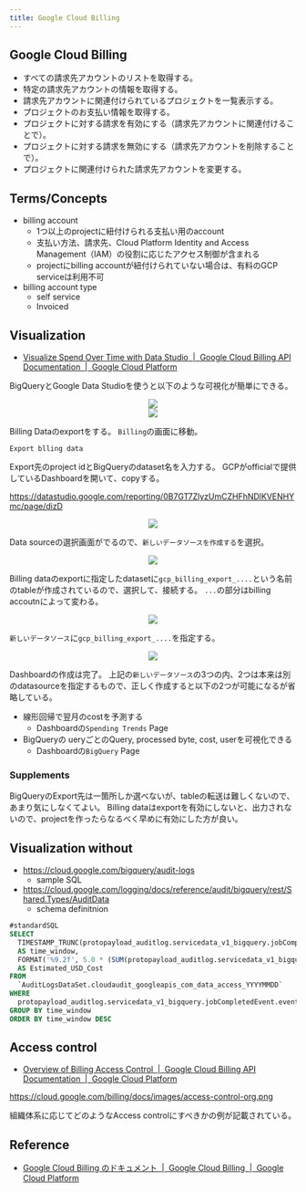 ```yaml
---
title: Google Cloud Billing
---
```


## Google Cloud Billing

* すべての請求先アカウントのリストを取得する。
* 特定の請求先アカウントの情報を取得する。
* 請求先アカウントに関連付けられているプロジェクトを一覧表示する。
* プロジェクトのお支払い情報を取得する。
* プロジェクトに対する請求を有効にする（請求先アカウントに関連付けることで）。
* プロジェクトに対する請求を無効にする（請求先アカウントを削除することで）。
* プロジェクトに関連付けられた請求先アカウントを変更する。


## Terms/Concepts
* billing account
    * 1つ以上のprojectに紐付けられる支払い用のaccount
    * 支払い方法、請求先、Cloud Platform Identity and Access Management（IAM）の役割に応じたアクセス制御が含まれる
    * projectにbilling accountが紐付けられていない場合は、有料のGCP serviceは利用不可
* billing account type
    * self service
    * Invoiced

## Visualization
* [Visualize Spend Over Time with Data Studio  |  Google Cloud Billing API Documentation  |  Google Cloud Platform](https://cloud.google.com/billing/docs/how-to/visualize-data)

BigQueryとGoogle Data Studioを使うと以下のような可視化が簡単にできる。

<div style="text-align: center">
    <img src="https://cloud.google.com/billing/docs/images/visual-dash-2.png">
</div>

<div style="text-align: center">
    <img src="https://cloud.google.com/billing/docs/images/visual-resource.png">
</div>

Billing Dataのexportをする。
`Billing`の画面に移動。

`Export blling data`

Export先のproject idとBigQueryのdataset名を入力する。
GCPがofficialで提供しているDashboardを開いて、copyする。

https://datastudio.google.com/reporting/0B7GT7ZlyzUmCZHFhNDlKVENHYmc/page/dizD

<div style="text-align: center">
    <img src="image/gcp_billing_account_export_billing_03.png">
</div>

Data sourceの選択画面がでるので、`新しいデータソースを作成する`を選択。

<div style="text-align: center">
    <img src="image/gcp_billing_account_export_billing_04.png">
</div>

Billing dataのexportに指定したdatasetに`gcp_billing_export_....`という名前のtableが作成されているので、選択して、接続する。
`...`の部分はbilling accoutnによって変わる。

<div style="text-align: center">
    <img src="image/gcp_billing_account_export_billing_05.png">
</div>

`新しいデータソース`に`gcp_billing_export_....`を指定する。

<div style="text-align: center">
    <img src="image/gcp_billing_account_export_billing_06.png">
</div>

Dashboardの作成は完了。
上記の`新しいデータソース`の3つの内、2つは本来は別のdatasourceを指定するもので、正しく作成すると以下の2つが可能になるが省略している。

* 線形回帰で翌月のcostを予測する
    * Dashboardの`Spending Trends` Page
* BigQueryの ueryごとのQuery, processed byte, cost, userを可視化できる
    * Dashboardの`BigQuery` Page

### Supplements
BigQueryのExport先は一箇所しか選べないが、tableの転送は難しくないので、あまり気にしなくてよい。
Billing dataはexportを有効にしないと、出力されないので、projectを作ったらなるべく早めに有効にした方が良い。

## Visualization without 
* https://cloud.google.com/bigquery/audit-logs
    * sample SQL
* https://cloud.google.com/logging/docs/reference/audit/bigquery/rest/Shared.Types/AuditData
    * schema definitnion

```sql
#standardSQL
SELECT
  TIMESTAMP_TRUNC(protopayload_auditlog.servicedata_v1_bigquery.jobCompletedEvent.job.jobStatistics.endTime, HOUR)
  AS time_window,
  FORMAT('%9.2f', 5.0 * (SUM(protopayload_auditlog.servicedata_v1_bigquery.jobCompletedEvent.job.jobStatistics.totalBilledBytes) / POWER(2, 40)))
  AS Estimated_USD_Cost
FROM
  `AuditLogsDataSet.cloudaudit_googleapis_com_data_access_YYYYMMDD`
WHERE
  protopayload_auditlog.servicedata_v1_bigquery.jobCompletedEvent.eventName = 'query_job_completed'
GROUP BY time_window
ORDER BY time_window DESC
```

## Access control
* [Overview of Billing Access Control  |  Google Cloud Billing API Documentation  |  Google Cloud Platform](https://cloud.google.com/billing/docs/how-to/billing-access)

https://cloud.google.com/billing/docs/images/access-control-org.png

組織体系に応じてどのようなAccess controlにすべきかの例が記載されている。


## Reference
* [Google Cloud Billing のドキュメント  |  Google Cloud Billing  |  Google Cloud Platform](https://cloud.google.com/billing/docs/?hl=ja)
